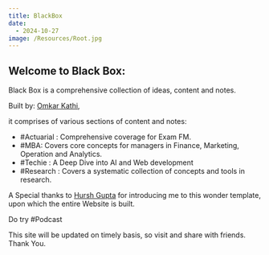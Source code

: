 ```yaml
---
title: BlackBox
date:
  - 2024-10-27
image: /Resources/Root.jpg
---
```

## Welcome to Black Box:

Black Box is a comprehensive collection of ideas, content and notes. 

Built by: [Omkar Kathi](https://www.linkedin.com/in/omkarkathi/),

it comprises of various sections of content and notes:

- #Actuarial : Comprehensive coverage for Exam FM.
- #MBA: Covers core concepts for managers in Finance, Marketing, Operation and Analytics.
- #Techie : A Deep Dive into AI and Web development
- #Research : Covers a systematic collection of concepts and tools in research.

A Special thanks to [Hursh Gupta](https://www.linkedin.com/in/hgup/) for introducing me to this wonder template, upon which the entire Website is built.

Do try #Podcast 

This site will be updated on timely basis, so visit and share with friends.
Thank You.
